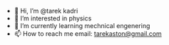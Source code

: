 - 👋 Hi, I’m @tarek kadri
- 👀 I’m interested in physics
- 🌱 I’m currently learning mechnical engenering 
- 📫 How to reach me email: tarekaston@gmail.com 

<!---
tarekaston/tarekaston is a ✨ special ✨ repository because its `README.md` (this file) appears on your GitHub profile.
You can click the Preview link to take a look at your changes.
--->
